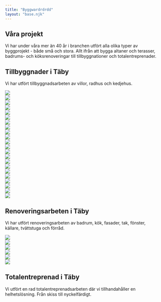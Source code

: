 ```yaml
---
title: "Byggwardrdrdd"
layout: "base.njk"
---
```


<section>
  <h1>Våra projekt</h1>
  <p>Vi har under våra mer än 40 år i branchen utfört alla olika typer av
  byggprojekt - både små och stora. Allt ifrån att bygga altaner och terasser, badrums- och köksrenoveringar till tillbyggnationer och totalentreprenader.</p>
</section>
<section>
  <h2>Tillbyggnader i Täby</h2>
  <p>Vi har utfört tillbyggnadsarbeten av villor, radhus och kedjehus.</p>
  <div class="gallery">
  <div class="gallery-wrapper">
  <div class="gallery-item"><img src="/images/gallery/11.png"></div>
  <div class="gallery-item"><img src="/images/gallery/12.png"></div>
  <div class="gallery-item"><img src="/images/gallery/13.png"></div>
  <div class="gallery-item"><img src="/images/gallery/14.png"></div>
  <div class="gallery-item"><img src="/images/gallery/15.png"></div>
  <div class="gallery-item"><img src="/images/gallery/21.png"></div>
  <div class="gallery-item"><img src="/images/gallery/31.png"></div>
  <div class="gallery-item"><img src="/images/gallery/41.png"></div>
  <div class="gallery-item"><img src="/images/gallery/42.png"></div>
  <div class="gallery-item"><img src="/images/gallery/43.png"></div>
  <div class="gallery-item"><img src="/images/gallery/44.png"></div>
  <div class="gallery-item"><img src="/images/gallery/45.png"></div>
  <div class="gallery-item"><img src="/images/gallery/51.png"></div>
  <div class="gallery-item"><img src="/images/gallery/52.png"></div>
  <div class="gallery-item"><img src="/images/gallery/61.png"></div>
  <div class="gallery-item"><img src="/images/gallery/62.png"></div>
  <div class="gallery-item"><img src="/images/gallery/63.png"></div>
  <div class="gallery-item"><img src="/images/gallery/64.png"></div>
  <div class="gallery-item"><img src="/images/gallery/71.png"></div>
  <div class="gallery-item"><img src="/images/gallery/72.png"></div>
  <div class="gallery-item"><img src="/images/gallery/73.png"></div>
  <div class="gallery-item"><img src="/images/gallery/74.png"></div>
  </div>
  </div>
</section>
<section>
  <h2>Renoveringsarbeten i Täby</h2>
  <p>
    Vi har utfört renoveringsarbeten av badrum, kök, fasader, tak, fönster,
    källare, tvättstuga och förråd.
  </p>
  <div class="gallery">
  <div class="gallery-wrapper">
  <div class="gallery-item"><img src="/images/gallery/81.png"></div>
  <div class="gallery-item"><img src="/images/gallery/82.png"></div>
  <div class="gallery-item"><img src="/images/gallery/83.png"></div>
  <div class="gallery-item"><img src="/images/gallery/84.png"></div>
  <div class="gallery-item"><img src="/images/gallery/85.png"></div>
  <div class="gallery-item"><img src="/images/gallery/86.png"></div>
  </div>
  </div>
</section>
<section>
  <h2>Totalentreprenad i Täby</h2>
  <p>
    Vi utfört en rad totalentreprenadsarbeten där vi tillhandahåller en
    helhetslösning. Från skiss till nyckelfärdigt.
  </p>
</section>
